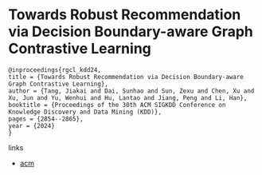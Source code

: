 # Towards Robust Recommendation via Decision Boundary-aware Graph Contrastive Learning

```
@inproceedings{rgcl_kdd24,
title = {Towards Robust Recommendation via Decision Boundary-aware Graph Contrastive Learning},
author = {Tang, Jiakai and Dai, Sunhao and Sun, Zexu and Chen, Xu and Xu, Jun and Yu, Wenhui and Hu, Lantao and Jiang, Peng and Li, Han},
booktitle = {Proceedings of the 30th ACM SIGKDD Conference on Knowledge Discovery and Data Mining (KDD)},
pages = {2854--2865},
year = {2024}
}
```

links
- [acm](https://dl.acm.org/doi/10.1145/3637528.3671661)
